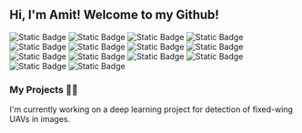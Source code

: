 ## Hi, I'm Amit! Welcome to my Github!

<!--
**amit-hershkovitz/amit-hershkovitz** is a ✨ _special_ ✨ repository because its `README.md` (this file) appears on your GitHub profile.

Here are some ideas to get you started:

- 🔭 I’m currently working on ...
- 🌱 I’m currently learning ...
- 👯 I’m looking to collaborate on ...
- 🤔 I’m looking for help with ...
- 💬 Ask me about ...
- 📫 How to reach me: ...
- 😄 Pronouns: ...
- ⚡ Fun fact: ...
-->

![Static Badge](https://img.shields.io/badge/Python-blue?style=for-the-badge&logo=Python&logoColor=white)
![Static Badge](https://img.shields.io/badge/MATLAB-darkorange?style=for-the-badge&logoColor=yellow)
![Static Badge](https://img.shields.io/badge/Bash-black?style=for-the-badge&logo=gnubash&logoColor=white)
![Static Badge](https://img.shields.io/badge/Git-red?style=for-the-badge&logo=Git&logoColor=white)
![Static Badge](https://img.shields.io/badge/TensorFlow-orange?style=for-the-badge&logo=TensorFlow&logoColor=white)
![Static Badge](https://img.shields.io/badge/pytorch-darkred?style=for-the-badge&logo=pytorch&logoColor=white)
![Static Badge](https://img.shields.io/badge/jupyter-white?style=for-the-badge&logo=jupyter&logoColor=orange)
![Static Badge](https://img.shields.io/badge/Numpy-blue?style=for-the-badge&logo=NumPy&logoColor=white)
![Static Badge](https://img.shields.io/badge/pandas-darkblue?style=for-the-badge&logo=pandas&logoColor=white)
![Static Badge](https://img.shields.io/badge/opencv-neongreen?style=for-the-badge&logo=opencv&logoColor=white)
![Static Badge](https://img.shields.io/badge/Scipy-white?style=for-the-badge&logo=scipy&logoColor=blue)
![Static Badge](https://img.shields.io/badge/pytest-lightgrey?style=for-the-badge&logo=pytest&logoColor=white)
![Static Badge](https://img.shields.io/badge/Sphinx-blue?style=for-the-badge&logo=sphinx&logoColor=white)
![Static Badge](https://img.shields.io/badge/Google%20Cloud%20Platform-yellow?style=for-the-badge&logo=GoogleCloud&logoColor=white)

### My Projects 👷‍♂️
I'm currently working on a deep learning project for detection of fixed-wing UAVs in images.
